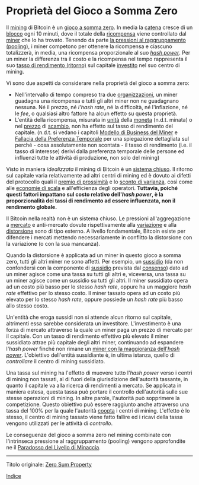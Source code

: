 # Proprietà del Gioco a Somma Zero



Il [mining](ch101-glossary.md#centro-di-mining-mine) di Bitcoin è un [gioco a somma zero](https://it.wikipedia.org/wiki/Gioco_a_somma_zero). In media la [catena](ch101-glossary.md#catena) cresce di un [blocco](ch101-glossary.md#blocco) ogni 10 minuti, dove il totale della [ricompensa](ch101-glossary.md#ricompensa-reward) viene controllato dal [miner](ch101-glossary.md#miner) che lo ha trovato. Tenendo da parte [la pressioni al raggruppamento (pooling)](ch039-pooling-pressure-risk.md), i miner competono per ottenere la ricompensa e ciascuno totalizzerà, in media, una ricompensa proporzionale al suo [_hash power_](ch101-glossary.md#hash-power). Per un miner la differenza tra il costo e la ricompensa nel tempo rappresenta il suo [tasso di rendimento (ritorno)](ch101-glossary.md#interesse) sul capitale [investito](ch101-glossary.md#dare-in-prestito-investire) nel suo centro di mining.

Vi sono due aspetti da considerare nella proprietà del gioco a somma zero:

* Nell'intervallo di tempo compreso tra due [organizzazioni](ch101-glossary.md#organizzazione), un miner guadagna una ricompensa e tutti gli altri miner non ne guadagnano nessuna. Né il prezzo, né _l'hash rate_, né la difficoltà, né l'inflazione, né le _fee_, o qualsiasi altro fattore ha alcun effetto su questa proprietà.
* L'entità della ricompensa, misurata in [unità](ch101-glossary.md#unità) della [moneta](ch101-glossary.md#moneta) (n.d.t. minata) o nel [prezzo](ch101-glossary.md#prezzo) di [scambio](ch101-glossary.md#scambio-di-unità), non ha effetto sul tasso di rendimento del capitale. (n.d.t. si vedano i capitoli [Modello di Business del Miner](ch034-miner-business-model.md) e [Fallacia della Preferenza Temporale](ch085-time-preference-fallacy.md) per una spiegazione dettagliata sul perché - cosa assolutamente non scontata - il tasso di rendimento (i.e. il tasso di interesse) derivi dalla preferenza temporale delle persone ed influenzi tutte le attività di produzione, non solo del mining)

Visto in maniera _idealizzata_ il mining di Bitcoin è un [sistema chiuso](https://en.wikipedia.org/wiki/Closed_system). Il ritorno sul capitale varia relativamente ad altri centri di mining ed è dovuto ai difetti del protocollo quali il [premio di prossimità](ch036-proximity-premium-flaw.md)  e lo [sconto di varianza](ch037-variance-discount-flaw.md), così come alle [economie di scala](https://it.wikipedia.org/wiki/Economie_di_scala) e all'efficienza degli operatori. **Tuttavia, poiché questi fattori impattano sul costo relativo dell'_hash power_, è la proporzionalità dei tassi di rendimento ad essere influenzata, non il rendimento globale.**

Il Bitcoin nella realtà non è un sistema chiuso. Le pressioni all'aggregazione a [mercato](ch101-glossary.md#mercato) e anti-mercato dovute rispettivamente alla [variazione](ch101-glossary.md#variazione) e alla [distorsione](ch101-glossary.md#distorsione) sono di tipo esterno. A livello fondamentale, Bitcoin esiste per difendere i mercati mettendo necessariamente in conflitto la distorsione con la variazione (o con la sua mancanza).

Quando la distorsione è applicata ad un miner in questo gioco a somma zero, tutti gli altri miner ne sono affetti. Per esempio, un [sussidio](https://it.wikipedia.org/wiki/Sussidio) (da non confondersi con la componente di [sussidio](ch101-glossary.md#sussidio-subsidy) prevista dal [consenso](ch101-glossary.md#consenso)) dato ad un miner agisce come una tassa su tutti gli altri e, viceversa, una tassa su un miner agisce come un sussidio su tutti gli altri. Il miner sussidiato opera ad un costo più basso per lo stesso _hash rate_, oppure ha un maggiore _hash rate_ effettivo per lo stesso costo. Il miner tassato opera ad un costo più elevato per lo stesso _hash rate_, oppure possiede un _hash rate_ più basso allo stesso costo.

Un'entità che eroga sussidi non si attende alcun ritorno sul capitale, altrimenti essa sarebbe considerata un investitore. L'investimento è una forza di mercato attraverso la quale un miner paga un prezzo di mercato per il capitale. Con un tasso di rendimento effettivo più elevato il miner sussidiato attrae più capitale degli altri miner, continuando ad espandere l'_hash power_ finché non rimane un [miner con la maggioranza dell'_hash power_](ch101-glossary.md#maggioranza-dellhash-power). L'obiettivo dell'entità sussidiante è, in ultima istanza, quello di *controllare* il centro di mining sussidiato.

Una tassa sul mining ha l'effetto di muovere tutto l'_hash power_ verso i centri di mining non tassati, al di fuori della giurisdizione dell'autorità tassante, in quanto il capitale va alla ricerca di rendimenti a mercato. Se applicata in maniera estesa, questa tassa può portare il controllo dell'autorità sulle sue stesse operazioni di mining. In altre parole, l'autorità può sopprimere la competizione. Questo obiettivo può essere raggiunto anche attraverso una tassa del 100% per la quale l'autorità [coopta](ch101-glossary.md#cooptazione-co-option) i centri di mining. L'effetto è lo stesso, il centro di mining tassato viene fatto fallire ed i ricavi della tassa vengono utilizzati per le attività di *controllo*. 

Le conseguenze del gioco a somma zero nel mining combinate con l'intrinseca pressione al raggruppamento (pooling) vengono approfondite ne il [Paradosso del Livello di Minaccia](ch033-threat-level-paradox.md).

---

Titolo originale: [Zero Sum Property](https://github.com/libbitcoin/libbitcoin-system/wiki/Zero-Sum-Property)

[Indice](/README.md)
